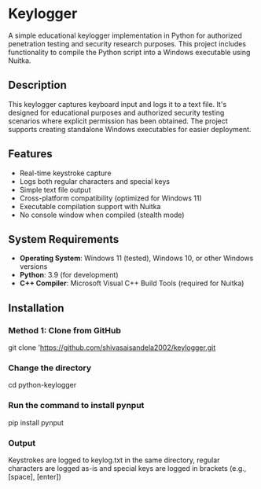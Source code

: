 # Keylogger
A simple educational keylogger implementation in Python for authorized penetration testing and security research purposes. This project includes functionality to compile the Python script into a Windows executable using Nuitka.

## Description
This keylogger captures keyboard input and logs it to a text file. It's designed for educational purposes and authorized security testing scenarios where explicit permission has been obtained. The project supports creating standalone Windows executables for easier deployment.

## Features
- Real-time keystroke capture
- Logs both regular characters and special keys
- Simple text file output
- Cross-platform compatibility (optimized for Windows 11)
- Executable compilation support with Nuitka
- No console window when compiled (stealth mode)

## System Requirements
- **Operating System**: Windows 11 (tested), Windows 10, or other Windows versions
- **Python**: 3.9 (for development)
- **C++ Compiler**: Microsoft Visual C++ Build Tools (required for Nuitka)

## Installation

### Method 1: Clone from GitHub
git clone 'https://github.com/shivasaisandela2002/keylogger.git

### Change the directory
cd python-keylogger
### Run the command to install pynput 
pip install pynput

### Output
Keystrokes are logged to keylog.txt in the same directory, regular characters are logged as-is and special keys are logged in brackets (e.g., [space], [enter])


